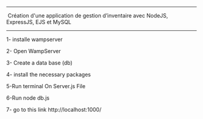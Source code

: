 ------------------------------------------------------------------------------------------------------------
​         Création d'une application de gestion d’inventaire avec NodeJS, ExpressJS, EJS et MySQL         
------------- ----------------------------------------------------------------------------------------------

1- installe wampserver 

2- Open WampServer 

3- Create a data base (db)

4- install the necessary packages

5-Run terminal On Server.js File 

6-Run node db.js

7- go to this link http://localhost:1000/  